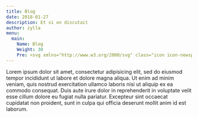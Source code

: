 ```yaml
---
title: Blog
date: 2018-01-27
description: Et si on discutait
author: zylla
menu:
  main:
    Name: Blog
    Weight: 30
    Pre: <svg xmlns="http://www.w3.org/2000/svg" class="icon icon-newspaper" viewBox="0 0 512 512" width="32" height="32" fill="none" stroke="currentcolor" stroke-linecap="round" stroke-linejoin="round" stroke-width="2"><title>Blog</title><g xmlns="http://www.w3.org/2000/svg"><path d="m12.671 372.484c2.429 22.159 20.378 39.472 42.62 41.028 1.84.13 3.668.259 5.496.377 13.562.92 24.105 12.182 24.105 25.78v51.395c0 17.289 19.789 27.101 33.54 16.628 25.096-19.117 58.482-47.55 78.967-77.033 4.847-6.982 12.854-11.05 21.357-11.003 63.07.318 126.14-1.71 189.209-6.144 17.583-1.227 32.514-12.277 39.165-27.82 1.769-4.08 2.948-8.491 3.455-13.102 9.34-85.324 9.34-170.659 0-255.994-2.429-22.136-20.39-39.366-42.597-40.922-93.956-6.592-187.9-7.913-281.845-3.963-23.61.979-47.231 2.3-70.841 3.963-22.218 1.556-40.191 18.786-42.62 40.922-9.339 85.3-9.339 170.588-.011 255.888z" fill="#f4dd45"/><path d="m53.145 116.593c-9.339 85.303-9.339 170.587 0 255.89 2.435 22.158 20.37 39.466 42.623 41.026 1.826.133 3.671.247 5.497.38 13.561.913 24.098 12.173 24.098 25.772v51.391c0 3.518.818 6.714 2.244 9.51-3.157 2.491-6.219 4.869-9.186 7.132-13.751 10.461-33.532.647-33.532-16.642v-51.391c0-13.599-10.556-24.859-24.117-25.772-1.826-.133-3.652-.247-5.497-.38-22.234-1.56-40.189-18.868-42.604-41.026-9.338-85.303-9.338-170.587 0-255.89 2.435-22.139 20.408-39.371 42.623-40.93 23.604-1.654 47.226-2.986 70.848-3.956 42.072-1.769 84.162-2.492 126.234-2.13-28.587.209-57.173.932-85.76 2.13-23.603.97-47.226 2.301-70.848 3.956-22.215 1.56-40.188 18.792-42.623 40.93z" fill="#eab14d"/><g fill="#404a4a"><path d="m248.855 165.805h-179.618c-4.268 0-7.726-3.459-7.726-7.726s3.459-7.726 7.726-7.726h179.619c4.268 0 7.726 3.459 7.726 7.726s-3.459 7.726-7.727 7.726z"/><path d="m248.855 204.605h-179.618c-4.268 0-7.726-3.459-7.726-7.726s3.459-7.726 7.726-7.726h179.619c4.268 0 7.726 3.459 7.726 7.726s-3.459 7.726-7.727 7.726z"/><path d="m248.855 243.405h-179.618c-4.268 0-7.726-3.459-7.726-7.726s3.459-7.726 7.726-7.726h179.619c4.268 0 7.726 3.459 7.726 7.726s-3.459 7.726-7.727 7.726z"/><path d="m248.855 282.205h-179.618c-4.268 0-7.726-3.459-7.726-7.726s3.459-7.726 7.726-7.726h179.619c4.268 0 7.726 3.459 7.726 7.726s-3.459 7.726-7.727 7.726z"/><path d="m139.662 321.005h-70.425c-4.268 0-7.726-3.459-7.726-7.726s3.459-7.726 7.726-7.726h70.426c4.268 0 7.726 3.459 7.726 7.726s-3.459 7.726-7.727 7.726z"/></g><g><path d="m281.67 361.603c-1.379 0-2.775-.369-4.035-1.143-3.637-2.233-4.775-6.99-2.542-10.627l5.455-8.884c2.233-3.637 6.993-4.775 10.627-2.542 3.637 2.233 4.775 6.99 2.542 10.627l-5.455 8.884c-1.459 2.376-3.995 3.685-6.592 3.685z" fill="#404a4a"/><path d="m408.437 266.718c-3.892 0-7.24-2.932-7.672-6.889-1.594-14.611 14.336-39.295 40.459-78.358 21.409-32.016 45.676-68.304 49.07-89.36 2.933-18.215-4.856-31.004-23.15-38.011-3.985-1.526-5.978-5.994-4.452-9.979 1.525-3.984 5.991-5.979 9.979-4.452 24.972 9.564 36.956 29.574 32.878 54.898-3.931 24.387-28.104 60.535-51.481 95.493-17.379 25.987-39.007 58.33-37.942 68.092.463 4.242-2.602 8.056-6.843 8.519-.284.032-.566.047-.846.047z" fill="#b4d0d5"/><path d="m471.074 59.413 14.674-27.167c3.709-6.866 1.145-15.454-5.722-19.163l-21.07-11.381c-6.876-3.714-15.454-1.145-19.163 5.722l-14.674 27.166" fill="#dfeaef"/><path d="m476.232 11.034c-6.876-3.714-15.454-1.145-19.163 5.722l-14.674 27.167-17.277-9.332 14.674-27.167c3.709-6.866 12.287-9.436 19.163-5.722z" fill="#b4d0d5"/><path d="m471.856 72.267c-8.808 34.676-27.032 79.829-52.467 126.919-10.024 18.543-20.398 35.994-30.772 51.942-2.885 4.42-5.759 8.715-8.633 12.898-38.601 56.279-75.811 90.172-92.85 80.962-17.039-9.199-9.097-58.885 16.802-122.035 1.916-4.687 3.946-9.457 6.068-14.289 7.644-17.42 16.545-35.665 26.558-54.218 25.435-47.09 53.209-87.092 77.367-113.464 6.572-7.17 17.183-8.921 25.734-4.306l21.685 11.713c8.561 4.624 12.908 14.462 10.508 23.878z" fill="#6bbef6"/><path d="m287.136 344.991c-22.872-12.354-.738-97.667 49.428-190.541 25.437-47.092 53.201-87.093 77.366-113.475 6.568-7.163 17.183-8.919 25.734-4.299l7.858 4.245c-2.35-1.269-7.533 3.42-12.58 11.405-18.608 29.384-42.915 71.252-68.352 118.344-50.164 92.873-85.742 170.924-79.454 174.321z" fill="#528ecb"/><path d="m388.617 251.127c-2.885 4.42-5.759 8.715-8.633 12.898l-76.048-41.073c1.916-4.687 3.946-9.457 6.068-14.289z" fill="#dfeaef"/></g></g></svg>
---
```


Lorem ipsum dolor sit amet, consectetur adipisicing elit, sed do eiusmod tempor incididunt ut labore et dolore magna aliqua. Ut enim ad minim veniam, quis nostrud exercitation ullamco laboris nisi ut aliquip ex ea commodo consequat. Duis aute irure dolor in reprehenderit in voluptate velit esse cillum dolore eu fugiat nulla pariatur. Excepteur sint occaecat cupidatat non proident, sunt in culpa qui officia deserunt mollit anim id est laborum.